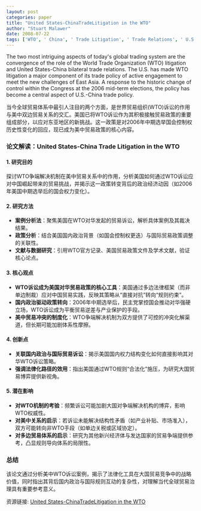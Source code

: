 ```yaml
---
layout: post
categories: paper
title: "United States-ChinaTradeLitigation in the WTO"
author: "Stuart Malawer"
date: 2008-07-22
tags: ['WTO', ' China', ' Trade Litigation', ' Trade Relations', ' U.S. Trade Policy']
---
```


The two most intriguing aspects of today's global trading system are the convergence of the role of the World Trade Organization (WTO) litigation and United States-China bilateral trade relations. The U.S. has made WTO litigation a major component of its trade policy of active engagement to meet the new challenges of East Asia. A response to the historic change of control within the Congress at the 2006 mid-term elections, the policy has become a central aspect of U.S.-China trade policy.

当今全球贸易体系中最引人注目的两个方面，是世界贸易组织(WTO)诉讼的作用与美中双边贸易关系的交汇。美国已将WTO诉讼作为其积极接触贸易政策的重要组成部分，以应对东亚地区的新挑战。这一政策是对2006年中期选举国会控制权历史性变化的回应，现已成为美中贸易政策的核心内容。

### **论文解读：United States-China Trade Litigation in the WTO**  

#### **1. 研究目的**  
探讨WTO争端解决机制在美中贸易关系中的作用，分析美国如何通过WTO诉讼应对中国崛起带来的贸易挑战，并揭示这一政策转变背后的政治经济动因（如2006年美国中期选举后的国会权力变化）。  

#### **2. 研究方法**  
- **案例分析法**：聚焦美国在WTO对华发起的贸易诉讼，解析具体案例及其裁决结果。  
- **政策分析**：结合美国国内政治背景（如国会控制权更迭）与国际贸易政策调整的关联性。  
- **文献与数据研究**：引用WTO官方记录、美国贸易政策文件及学术文献，验证核心论点。  

#### **3. 核心观点**  
- **WTO诉讼成为美国对华贸易政策的核心工具**：美国通过多边法律框架（而非单边制裁）应对中国贸易实践，反映其策略从“直接对抗”转向“规则约束”。  
- **国内政治驱动政策转向**：2006年中期选举后，民主党掌控国会推动对华强硬立场，WTO诉讼成为平衡贸易逆差与产业保护的手段。  
- **美中贸易冲突的制度化**：WTO争端解决机制为双方提供了可控的冲突化解渠道，但长期可能加剧体系性摩擦。  

#### **4. 创新点**  
- **关联国内政治与国际贸易诉讼**：揭示美国国内权力结构变化如何直接影响其对华WTO诉讼策略。  
- **强调法律化路径的效用**：指出美国通过WTO规则“合法化”施压，为研究大国贸易博弈提供新视角。  

#### **5. 潜在影响**  
- **对WTO机制的考验**：频繁诉讼可能加剧大国对争端解决机构的博弈，影响WTO权威性。  
- **对美中关系的启示**：若诉讼未能解决结构性矛盾（如产业补贴、市场准入），双方可能转向非WTO手段（如单边关税或区域协定）。  
- **对多边贸易体系的启示**：研究为其他新兴经济体与发达国家的贸易争端提供参考，凸显规则导向体系的局限性。  

### **总结**  
该论文通过分析美中WTO诉讼案例，揭示了法律化工具在大国贸易竞争中的战略价值，同时指出其背后国内政治与国际规则互动的复杂性，对理解当代全球贸易治理具有重要参考意义。

资源链接: [United States-ChinaTradeLitigation in the WTO](https://papers.ssrn.com/sol3/papers.cfm?abstract_id=1169450)
